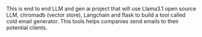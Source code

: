 This is end to end LLM and gen ai project that will use Llama3.1 open source LLM, chromadb (vector store), Langchain and flask to build a tool called cold email generator. This tools helps  companies send  emails to their potential clients.
